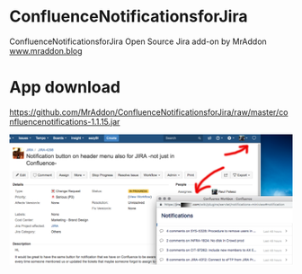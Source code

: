 # ConfluenceNotificationsforJira
ConfluenceNotificationsforJira Open Source Jira add-on by MrAddon
www.mraddon.blog

# App download
https://github.com/MrAddon/ConfluenceNotificationsforJira/raw/master/confluencenotifications-1.1.15.jar

![Screenshot Jira](confluencenotificationsforjira3.png)
